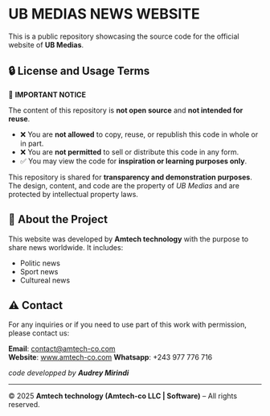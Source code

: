 # UB MEDIAS NEWS WEBSITE

This is a public repository showcasing the source code for the official website of **UB Medias**.

## 🔒 License and Usage Terms

🚫 **IMPORTANT NOTICE**

The content of this repository is **not open source** and **not intended for reuse**.

- ❌ You are **not allowed** to copy, reuse, or republish this code in whole or in part.
- ❌ You are **not permitted** to sell or distribute this code in any form.
- ✅ You may view the code for **inspiration or learning purposes only**.

This repository is shared for **transparency and demonstration purposes**. The design, content, and code are the property of *UB Medias* and are protected by intellectual property laws.

## 📄 About the Project

This website was developed by **Amtech technology** with the purpose to share news worldwide. It includes:
- Politic news
- Sport news
- Cultureal news

## ⚠️ Contact

For any inquiries or if you need to use part of this work with permission, please contact us:

**Email**: contact@amtech-co.com  
**Website**: www.amtech-co.com
**Whatsapp**: +243 977 776 716

*code developped by **Audrey Mirindi***

---

© 2025 **Amtech technology (Amtech-co LLC | Software)** – All rights reserved.
